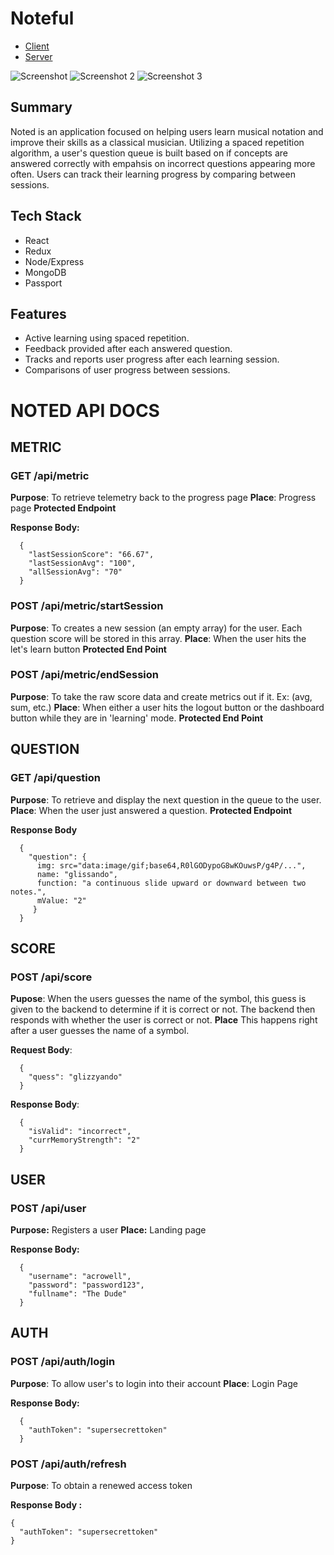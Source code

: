 # Noteful
- [Client](https://noted-client.herokuapp.com)
- [Server](https://noted-server.herokuapp.com/api)


![Screenshot](https://i.imgur.com/ro6IbMb.png)
![Screenshot 2](https://i.imgur.com/0rtvoY8.png)
![Screenshot 3](https://i.imgur.com/m7dmF86.png)

## Summary
Noted is an application focused on helping users learn musical notation and improve their skills as a classical musician. Utilizing a spaced repetition algorithm, a user's question queue is built based on if concepts are answered correctly with empahsis on incorrect questions appearing more often. Users can track their learning progress by comparing between sessions.

## Tech Stack
- React
- Redux
- Node/Express
- MongoDB
- Passport

## Features
- Active learning using spaced repetition.
- Feedback provided after each answered question.
- Tracks and reports user progress after each learning session.
- Comparisons of user progress between sessions.

# NOTED API DOCS
## METRIC
### GET /api/metric

**Purpose**: To retrieve telemetry back to the progress page
**Place**: Progress page
**Protected Endpoint**

**Response Body:**
```
  { 
    "lastSessionScore": "66.67", 
    "lastSessionAvg": "100", 
    "allSessionAvg": "70"
  }
```
### POST /api/metric/startSession

**Purpose**: To creates a new session (an empty array) for the user. Each question score will be stored in this array. 
**Place**: When the user hits the let's learn button
**Protected End Point**

### POST /api/metric/endSession

**Purpose**: To take the raw score data and create metrics out if it. Ex: (avg, sum, etc.)
**Place**: When either a user hits the logout button or the dashboard button while they are in 'learning' mode. 
**Protected End Point**

## QUESTION
### GET /api/question

**Purpose**: To retrieve and display the next question in the queue to the user. 
**Place**: When the user just answered a question. 
**Protected Endpoint**

**Response Body**
```
  { 
    "question": { 
      img: src="data:image/gif;base64,R0lGODypoG8wKOuwsP/g4P/...", 
      name: "glissando", 
      function: "a continuous slide upward or downward between two notes.", 
      mValue: "2"
     }
  }
```

## SCORE
### POST /api/score

**Pupose**: When the users guesses the name of the symbol, this guess is given to the backend to determine if it is correct or not. The backend then responds with whether the user is correct or not. 
**Place** This happens right after a user guesses the name of a symbol. 

**Request Body**: 
``` 
  { 
    "quess": "glizzyando"
  }
```

**Response Body**: 
``` 
  { 
    "isValid": "incorrect",
    "currMemoryStrength": "2"
  }
```

## USER
### POST /api/user

**Purpose:** Registers a user
**Place:** Landing page

**Response Body:**
```
  { 
    "username": "acrowell", 
    "password": "password123", 
    "fullname": "The Dude"
  }
```

## AUTH
### POST /api/auth/login

**Purpose**: To allow user's to login into their account 
**Place**: Login Page

**Response Body:**
```
  {
    "authToken": "supersecrettoken"
  }
```

### POST /api/auth/refresh

**Purpose**: To obtain a renewed access token

**Response Body :**
```
{
  "authToken": "supersecrettoken"
}
```




